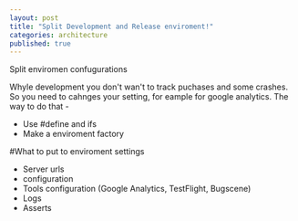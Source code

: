 ```yaml
---
layout: post
title: "Split Development and Release enviroment!"
categories: architecture
published: true
---
```


Split enviromen confugurations

Whyle development you don't wan't to track puchases and some crashes. So you need to cahnges your setting, for eample for google analytics. 
The way to do that - 


- Use #define and ifs
- Make a enviroment factory


#What to put to enviroment settings

* Server urls
* configuration
* Tools configuration (Google Analytics, TestFlight, Bugscene)
* Logs
* Asserts




